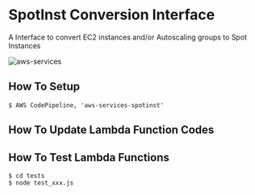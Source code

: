
# SpotInst Conversion Interface

A Interface to convert EC2 instances and/or Autoscaling groups to Spot Instances

![aws-services][aws-services-image]

## How To Setup

    $ AWS CodePipeline, 'aws-services-spotinst'


## How To Update Lambda Function Codes


## How To Test Lambda Functions

    $ cd tests
    $ node test_xxx.js

[aws-services-image]: ./docs/images/logo.png?raw=true
